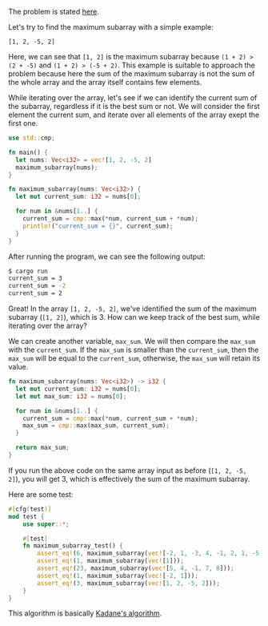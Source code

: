 The problem is stated [here](https://leetcode.com/problems/maximum-subarray/).

Let's try to find the maximum subarray with a simple example:

```
[1, 2, -5, 2]
```

Here, we can see that `[1, 2]` is the maximum subarray because `(1 + 2) > (2 + -5)` and `(1 + 2) > (-5 + 2)`. This example is suitable to approach the problem because here the sum of the maximum subarray is not the sum of the whole array and the array itself contains few elements.

While iterating over the array, let's see if we can identify the current sum of the subarray, regardless if it is the best sum or not. We will consider the first element the current sum, and iterate over all elements of the array exept the first one.  

```rust
use std::cmp;

fn main() {
  let nums: Vec<i32> = vec![1, 2, -5, 2]
  maximum_subarray(nums);
}

fn maximum_subarray(nums: Vec<i32>) {
  let mut current_sum: i32 = nums[0];

  for num in &nums[1..] {
    current_sum = cmp::max(*num, current_sum + *num);
    println!("current_sum = {}", current_sum);
  }
}
```

After running the program, we can see the following output:
```bash
$ cargo run
current_sum = 3
current_sum = -2
current_sum = 2
```

Great! In the array `[1, 2, -5, 2]`, we've identified the sum of the maximum subarray (`[1, 2]`), which is 3. How can we keep track of the best sum, while iterating over the array?

We can create another variable, `max_sum`. We will then compare the `max_sum` with the `current_sum`. If the `max_sum` is smaller than the `current_sum`, then the `max_sum` will be equal to the `current_sum`, otherwise, the `max_sum` will retain its value.

```rust
fn maximum_subarray(nums: Vec<i32>) -> i32 {
  let mut current_sum: i32 = nums[0];
  let mut max_sum: i32 = nums[0];

  for num in &nums[1..] {
    current_sum = cmp::max(*num, current_sum + *num);
    max_sum = cmp::max(max_sum, current_sum);
  }

  return max_sum;
}
```

If you run the above code on the same array input as before (`[1, 2, -5, 2]`), you will get 3, which is effectively the sum of the maximum subarray.

Here are some test:
```rust
#[cfg(test)]
mod test {
    use super::*;

    #[test]
    fn maximum_subarray_test() {
        assert_eq!(6, maximum_subarray(vec![-2, 1, -3, 4, -1, 2, 1, -5, 4]));
        assert_eq!(1, maximum_subarray(vec![1]));
        assert_eq!(23, maximum_subarray(vec![5, 4, -1, 7, 8]));
        assert_eq!(1, maximum_subarray(vec![-2, 1]));
        assert_eq!(3, maximum_subarray(vec![1, 2, -5, 2]));
    }
}
```

This algorithm is basically [Kadane's algorithm](https://en.wikipedia.org/wiki/Maximum_subarray_problem).
